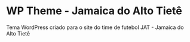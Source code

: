 # WP Theme - Jamaica do Alto Tietê
Tema WordPress criado para o site do time de futebol JAT - Jamaica do Alto Tietê
